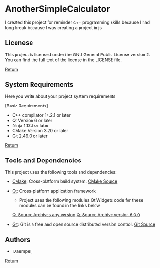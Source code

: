 # AnotherSimpleCalculator
I created this project for reminder c++ programming skills because I had long break because I was creating a project in js 

## Licenese

This project is licensed under the GNU General Public License version 2. You can find the full text of the license in the LICENSE file.

[Return](#readme-index)

## System Requirements

Here you write about your project system requirements

[Basic Requirements]

- C++ compilator 14.2.1 or later
- Qt Version 6 or later
- Ninja 1.12.1 or later
- CMake Version 3.20 or later
- Git 2.49.0 or later

[Return](#readme-index)

## Tools and Dependencies

This project uses the following tools and dependencies:

- [CMake](https://cmake.org/): Cross-platform build system.
  [CMake Source](https://github.com/Kitware/CMake)

- [Qt](https://www.qt.io/): Cross-platform application framework.

  - Project uses the following modules Qt Widgets code for these modules can be found in the links below

  [Qt Source Archives any version](https://download.qt.io/archive/qt/)
  [Qt Source Archive version 6.0.0](https://download.qt.io/archive/qt/6.0/6.0.0/)

- [Git](https://git-scm.com/): Git is a free and open source distributed version control.
  [Git Source](https://github.com/git/git)

## Authors

- [Xaempel]

[Return](#readmemd-reference)
